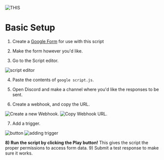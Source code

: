 ![THIS](https://pillow.s-ul.eu/6ev89Z6J)

# Basic Setup

1) Create a [Google Form](https://docs.google.com/forms/u/0/) for use with this script
2) Make the form however you'd like.

3) Go to the Script editor.

![script editor](https://pillow.s-ul.eu/iLfUuy9l.png)

4) Paste the contents of `google script.js`.

5) Open Discord and make a channel where you'd like the responses to be sent.
6) Create a webhook, and copy the URL.

![Create a new Webhook.](https://pillow.s-ul.eu/9G6CaZ7P)
![Copy Webhook URL.](https://pillow.s-ul.eu/fcfrn7vt)

7) Add a trigger.

![button](https://i.imgur.com/v8YYkG3.png)
![adding trigger](https://i.imgur.com/N7W95m5.png)

**8) Run the script by clicking the Play button!**  This gives the script the proper permissions to access form data.
9) Submit a test response to make sure it works.
